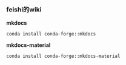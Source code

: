 ### feishi的wiki

**mkdocs**

```
conda install conda-forge::mkdocs
```

**mkdocs-material**

```
conda install conda-forge::mkdocs-material
```